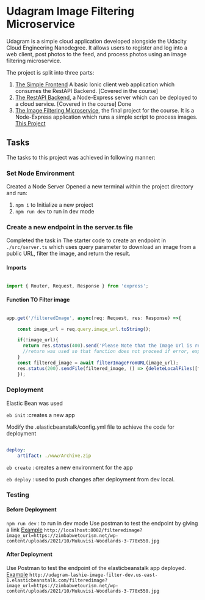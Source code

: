 # Udagram Image Filtering Microservice

Udagram is a simple cloud application developed alongside the Udacity Cloud Engineering Nanodegree. It allows users to register and log into a web client, post photos to the feed, and process photos using an image filtering microservice.

The project is split into three parts:
1. [The Simple Frontend](https://github.com/udacity/cloud-developer/tree/master/course-02/exercises/udacity-c2-frontend)
A basic Ionic client web application which consumes the RestAPI Backend. [Covered in the course]
2. [The RestAPI Backend](https://github.com/udacity/cloud-developer/tree/master/course-02/exercises/udacity-c2-restapi), a Node-Express server which can be deployed to a cloud service. [Covered in the course] Done 
3. [The Image Filtering Microservice](https://github.com/udacity/cloud-developer/tree/master/course-02/project/image-filter-starter-code), the final project for the course. It is a Node-Express application which runs a simple script to process images. [This Project](https://github.com/JeraldLashy/udagram-lashie-image-filter.git)

## Tasks
The tasks to this project was achieved in following manner:


### Set Node Environment

Created a Node Server
Opened a new terminal within the project directory and run:

1.  `npm i` to Initialize a new project
2.  `npm run dev` to run in dev mode

### Create a new endpoint in the server.ts file

Completed the task in The starter code to create an endpoint in `./src/server.ts` which uses query parameter to download an image from a public URL, filter the image, and return the result.

#### Imports

```typescript

import { Router, Request, Response } from 'express';

```

#### Function TO Filter image


```typescript

app.get('/filteredImage', async(req: Request, res: Response) =>{

    const image_url = req.query.image_url.toString();

    if(!image_url){
      return res.status(400).send('Please Note that the Image Url is reuired');
      //return was used so that function does not proceed if error, exposing a bug here.
    } 
    const filtered_image = await filterImageFromURL(image_url);
    res.status(200).sendFile(filtered_image, () => {deleteLocalFiles([filtered_image])});
    });

```

### Deployment

Elastic Bean was used

`eb init`   :creates a new app

Modify the .elasticbeanstalk/config.yml file to achieve the code for deployment

```yml

deploy:
    artifact: ./www/Archive.zip

```

`eb create` : creates a  new environment for the app

`eb deploy` : used to push changes after deployment from dev local.

### Testing

#### Before Deployment

`npm run dev`  : to run in dev mode
    Use postman to test the endpoint by giving a link
    [Example](http://localhost:8082/filteredimage?image_url=https://zimbabwetourism.net/wp-content/uploads/2021/10/Mukuvisi-Woodlands-3-770x550.jpg)
    `http://localhost:8082/filteredimage?image_url=https://zimbabwetourism.net/wp-content/uploads/2021/10/Mukuvisi-Woodlands-3-770x550.jpg`

#### After Deployment

Use Postman to test the endpoint of the elasticbeanstalk app deployed.
    [Example](http://udagram-lashie-image-filter-dev.us-east-1.elasticbeanstalk.com/filteredimage?image_url=https://zimbabwetourism.net/wp-content/uploads/2021/10/Mukuvisi-Woodlands-3-770x550.jpg)
    `http://udagram-lashie-image-filter-dev.us-east-1.elasticbeanstalk.com/filteredimage?image_url=https://zimbabwetourism.net/wp-content/uploads/2021/10/Mukuvisi-Woodlands-3-770x550.jpg`

